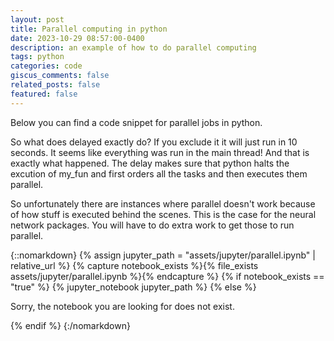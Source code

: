 ```yaml
---
layout: post
title: Parallel computing in python
date: 2023-10-29 08:57:00-0400
description: an example of how to do parallel computing
tags: python
categories: code
giscus_comments: false
related_posts: false
featured: false
---
```


Below you can find a code snippet for parallel jobs in python.

So what does delayed exactly do? If you exclude it it will just run in 10 seconds. It seems like everything was run in the main thread! And that is exactly what happened. The delay makes sure that python halts the excution of my_fun and first orders all the tasks and then executes them parallel.

So unfortunately there are instances where parallel doesn't work because of how stuff is executed behind the scenes. This is the case for the neural network packages. You will have to do extra work to get those to run parallel.


{::nomarkdown}
{% assign jupyter_path = "assets/jupyter/parallel.ipynb" | relative_url %}
{% capture notebook_exists %}{% file_exists assets/jupyter/parallel.ipynb %}{% endcapture %}
{% if notebook_exists == "true" %}
    {% jupyter_notebook jupyter_path %}
{% else %}
    <p>Sorry, the notebook you are looking for does not exist.</p>
{% endif %}
{:/nomarkdown}
